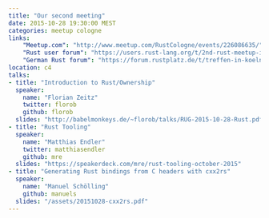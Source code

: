 ```yaml
---
title: "Our second meeting"
date: 2015-10-28 19:30:00 MEST
categories: meetup cologne
links:
    "Meetup.com": "http://www.meetup.com/RustCologne/events/226086635/"
    "Rust user forum": "https://users.rust-lang.org/t/2nd-rust-meetup-in-cologne-germany-on-october-28th/3328"
    "German Rust forum": "https://forum.rustplatz.de/t/treffen-in-koeln-28-oktober-19-30-im-c4/81/4"
location: c4
talks:
- title: "Introduction to Rust/Ownership"
  speaker:
    name: "Florian Zeitz"
    twitter: florob
    github: florob
  slides: "http://babelmonkeys.de/~florob/talks/RUG-2015-10-28-Rust.pdf"
- title: "Rust Tooling"
  speaker:
    name: "Matthias Endler"
    twitter: matthiasendler
    github: mre
  slides: "https://speakerdeck.com/mre/rust-tooling-october-2015"
- title: "Generating Rust bindings from C headers with cxx2rs"
  speaker:
    name: "Manuel Schölling"
    github: manuels
  slides: "/assets/20151028-cxx2rs.pdf"
---
```

